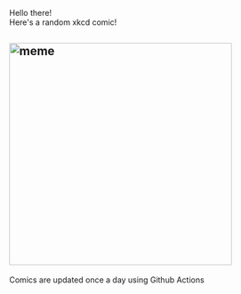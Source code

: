 Hello there! <br>Here's a random xkcd comic!<br>
## <img src="https://imgs.xkcd.com/comics/xkcloud.png" alt="meme" width="400"/><br>
Comics are updated once a day using Github Actions